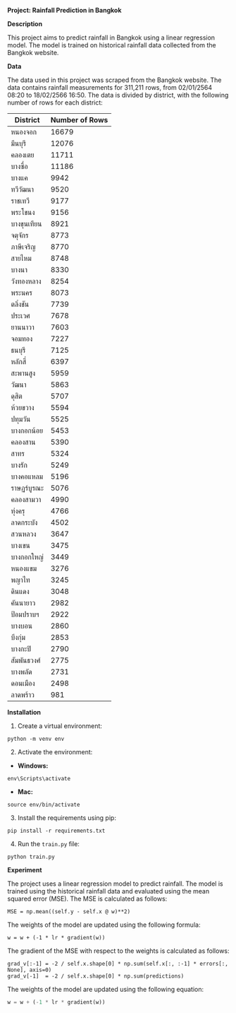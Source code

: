 **Project: Rainfall Prediction in Bangkok**

**Description**

This project aims to predict rainfall in Bangkok using a linear regression model. The model is trained on historical rainfall data collected from the Bangkok website.

**Data**

The data used in this project was scraped from the Bangkok website. The data contains rainfall measurements for 311,211 rows, from 02/01/2564 08:20 to 18/02/2566 16:50. The data is divided by district, with the following number of rows for each district:

| District    | Number of Rows |
| ----------- | -------------- |
| หนองจอก     | 16679          |
| มีนบุรี     | 12076          |
| คลองเตย     | 11711          |
| บางซื่อ     | 11186          |
| บางแค       | 9942           |
| ทวีวัฒนา    | 9520           |
| ราชเทวี     | 9177           |
| พระโขนง     | 9156           |
| บางขุนเทียน | 8921           |
| จตุจักร     | 8773           |
| ภาษีเจริญ   | 8770           |
| สายไหม      | 8748           |
| บางนา       | 8330           |
| วังทองหลาง  | 8254           |
| พระนคร      | 8073           |
| ตลิ่งชัน    | 7739           |
| ประเวศ      | 7678           |
| ยานนาวา     | 7603           |
| จอมทอง      | 7227           |
| ธนบุรี      | 7125           |
| หลักสี่     | 6397           |
| สะพานสูง    | 5959           |
| วัฒนา       | 5863           |
| ดุสิต       | 5707           |
| ห้วยขวาง    | 5594           |
| ปทุมวัน     | 5525           |
| บางกอกน้อย  | 5453           |
| คลองสาน     | 5390           |
| สาทร        | 5324           |
| บางรัก      | 5249           |
| บางคอแหลม   | 5196           |
| ราษฏร์บูรณะ | 5076           |
| คลองสามวา   | 4990           |
| ทุ่งครุ     | 4766           |
| ลาดกระบัง   | 4502           |
| สวนหลวง     | 3647           |
| บางเขน      | 3475           |
| บางกอกใหญ่  | 3449           |
| หนองแขม     | 3276           |
| พญาไท       | 3245           |
| ดินแดง      | 3048           |
| คันนายาว    | 2982           |
| ป้อมปราบฯ   | 2922           |
| บางบอน      | 2860           |
| บึงกุ่ม     | 2853           |
| บางกะปิ     | 2790           |
| สัมพันธวงศ์ | 2775           |
| บางพลัด     | 2731           |
| ดอนเมือง    | 2498           |
| ลาดพร้าว    | 981            |

**Installation**

1. Create a virtual environment:

```
python -m venv env
```

2. Activate the environment:

- **Windows:**

```
env\Scripts\activate
```

- **Mac:**

```
source env/bin/activate
```

3. Install the requirements using pip:

```
pip install -r requirements.txt
```

4. Run the `train.py` file:

```
python train.py
```

**Experiment**

The project uses a linear regression model to predict rainfall. The model is trained using the historical rainfall data and evaluated using the mean squared error (MSE). The MSE is calculated as follows:

```
MSE = np.mean((self.y - self.x @ w)**2)
```

The weights of the model are updated using the following formula:

```
w = w + (-1 * lr * gradient(w))
```

The gradient of the MSE with respect to the weights is calculated as follows:

```
grad_v[:-1] = -2 / self.x.shape[0] * np.sum(self.x[:, :-1] * errors[:, None], axis=0)
grad_v[-1]  = -2 / self.x.shape[0] * np.sum(predictions)
```

The weights of the model are updated using the following equation:

```python
w = w + (-1 * lr * gradient(w))
```
